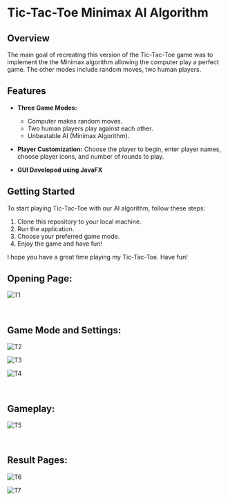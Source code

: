 # Tic-Tac-Toe Minimax AI Algorithm

## Overview
The main goal of recreating this version of the Tic-Tac-Toe game was to implement the the Minimax algorithm allowing the computer play a perfect game. The other modes include random moves, two human players.

## Features
- **Three Game Modes:**
     - Computer makes random moves.
     - Two human players play against each other.
     - Unbeatable AI (Minimax Algorithm).
       
- **Player Customization:** Choose the player to begin, enter player names, choose player icons, and number of rounds to play.
- **GUI Developed using JavaFX**

## Getting Started
To start playing Tic-Tac-Toe with our AI algorithm, follow these steps:
1. Clone this repository to your local machine.
2. Run the application.
3. Choose your preferred game mode.
4. Enjoy the game and have fun!

I hope you have a great time playing my Tic-Tac-Toe. Have fun!

## Opening Page:
![T1](https://github.com/hanadiasfour/Tic_Tac_Toe/assets/91291021/e6bdbaf8-0520-4cb4-8ee3-bf2d885a43b8)


<br>

## Game Mode and Settings:
![T2](https://github.com/hanadiasfour/Tic_Tac_Toe/assets/91291021/4a18262d-4e9a-4e19-83bf-1e42ca414eab)

![T3](https://github.com/hanadiasfour/Tic_Tac_Toe/assets/91291021/2fb997fd-986d-47fb-ae24-a572291b90bc)

![T4](https://github.com/hanadiasfour/Tic_Tac_Toe/assets/91291021/9dac6bd6-23f0-47f0-a891-d93333a24f0e)


<br>

## Gameplay:
![T5](https://github.com/hanadiasfour/Tic_Tac_Toe/assets/91291021/51b95ceb-9c76-421e-a3c9-bc9fc67e2189)


<br>

## Result Pages:
![T6](https://github.com/hanadiasfour/Tic_Tac_Toe/assets/91291021/30f85983-bb23-44f3-b0f1-f40e5c2df01e)

![T7](https://github.com/hanadiasfour/Tic_Tac_Toe/assets/91291021/3c7ec01e-973b-4b21-b4b3-025df8c825a7)

